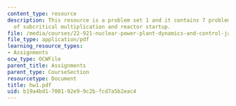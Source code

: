 ```yaml
---
content_type: resource
description: This resource is a problem set 1 and it contains 7 problems on the topic
  of subcritical multiplication and reactor startup.
file: /media/courses/22-921-nuclear-power-plant-dynamics-and-control-january-iap-2006/b19a4bd1700192e99c2bfcd7a5b2eac4_hw1.pdf
file_type: application/pdf
learning_resource_types:
- Assignments
ocw_type: OCWFile
parent_title: Assignments
parent_type: CourseSection
resourcetype: Document
title: hw1.pdf
uid: b19a4bd1-7001-92e9-9c2b-fcd7a5b2eac4
---
```

